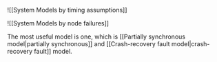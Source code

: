 ![[System Models by timing assumptions]]

![[System Models by node failures]]

The most useful model is one, which is [[Partially synchronous model|partially synchronous]] and [[Crash-recovery fault model|crash-recovery fault]] model.